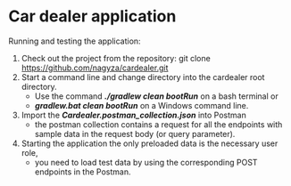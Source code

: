 # Car dealer application

Running and testing the application:
1. Check out the project from the repository: git clone https://github.com/nagyza/cardealer.git
2. Start a command line and change directory into the cardealer root directory. 
     * Use the command ***./gradlew clean bootRun*** on a bash terminal or 
     * ***gradlew.bat clean bootRun*** on a Windows command line.
3. Import the ***Cardealer.postman_collection.json*** into Postman
   * the postman collection contains a request for all the endpoints with sample data in the request body (or query parameter).
4. Starting the application the only preloaded data is the necessary user role, 
   * you need to load test data by using the corresponding POST endpoints in the Postman.
